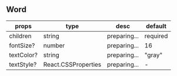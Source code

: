 ## Word

| props      | type                | desc         | default  |
| ---------- | ------------------- | ------------ | -------- |
| children   | string              | preparing... | required |
| fontSize?  | number              | preparing... | 16       |
| textColor? | string              | preparing... | "gray"   |
| textStyle? | React.CSSProperties | preparing... | -        |

